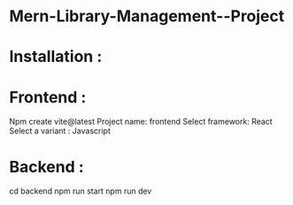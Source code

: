 # Mern-Library-Management--Project
# Installation :
# Frontend :
Npm create vite@latest
Project name: frontend
Select framework: React
Select a variant : Javascript
# Backend : 
cd backend
npm run start
npm run dev
